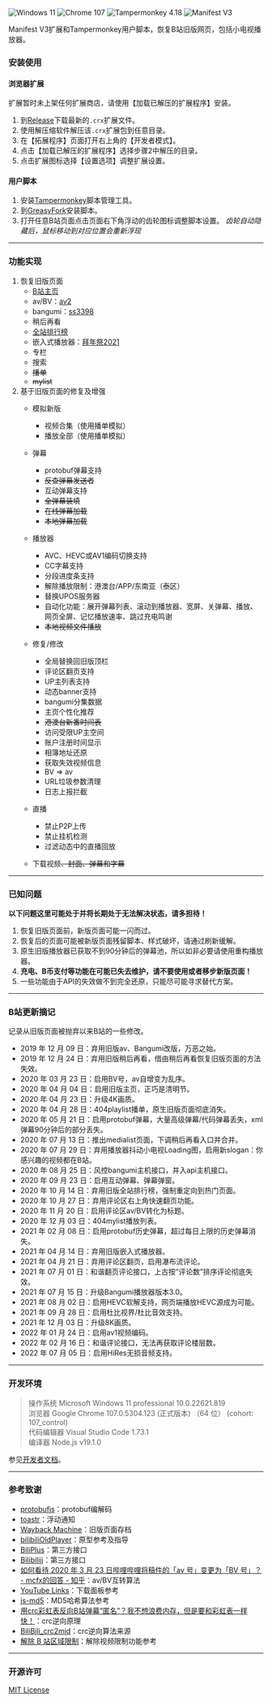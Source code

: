 ![Windows 11](https://img.shields.io/badge/Microsoft_Windows_11-pass-green.svg?longCache=true) ![Chrome 107](https://img.shields.io/badge/Google_Chrome_107-pass-green.svg?longCache=true) ![Tampermonkey 4.18](https://img.shields.io/badge/Tampermonkey_4.18-pass-green.svg?longCache=true)  ![Manifest V3](https://img.shields.io/badge/Manifest_V3-pass-green.svg?longCache=true)  

Manifest V3扩展和Tampermonkey用户脚本，恢复B站旧版网页，包括小电视播放器。

### 安装使用
#### 浏览器扩展
扩展暂时未上架任何扩展商店，请使用【加载已解压的扩展程序】安装。
1. 到[Release](https://github.com/MotooriKashin/Bilibili-Old/releases)下载最新的`.crx`扩展文件。
2. 使用解压缩软件解压该`.crx`扩展包到任意目录。
3. 在【拓展程序】页面打开右上角的【开发者模式】。
4. 点击【加载已解压的扩展程序】选择步骤2中解压的目录。
5. 点击扩展图标选择【设置选项】调整扩展设置。

#### 用户脚本
1. 安装[Tampermonkey](https://www.tampermonkey.net/)脚本管理工具。
2. 到[GreasyFork](https://greasyfork.org/scripts/394296)安装脚本。
3. 打开任意B站页面点击页面右下角浮动的齿轮图标调整脚本设置。 *齿轮自动隐藏后，鼠标移动到对应位置会重新浮现*

---
### 功能实现
1. 恢复旧版页面
   - [B站主页](https://www.bilibili.com) 
   - av/BV：[av2](https://www.bilibili.com/video/av2)
   - bangumi：[ss3398](https://www.bilibili.com/bangumi/play/ss3398/ "冰菓")
   - 稍后再看
   - [全站排行榜](https://www.bilibili.com/ranking)
   - 嵌入式播放器：[拜年祭2021](https://www.bilibili.com/festival/2022bnj)
   - 专栏
   - 搜索
   - ~~播单~~
   - ~~mylist~~
2. 基于旧版页面的修复及增强
   - 模拟新版
      - 视频合集（使用播单模拟）
      - 播放全部（使用播单模拟）
   - 弹幕
      - protobuf弹幕支持
      - ~~反查弹幕发送者~~
      - 互动弹幕支持
      - ~~全弹幕装填~~
      - ~~在线弹幕加载~~
      - ~~本地弹幕加载~~
   - 播放器
      - AVC、HEVC或AV1编码切换支持
      - CC字幕支持
      - 分段进度条支持
      - 解除播放限制：港澳台/APP/东南亚（泰区）
      - 替换UPOS服务器
      - 自动化功能：展开弹幕列表、滚动到播放器、宽屏、关弹幕、播放、网页全屏、记忆播放速率、跳过充电鸣谢
      - ~~本地视频文件播放~~
   - 修复/修改
      - 全局替换回旧版顶栏
      - 评论区翻页支持
      - UP主列表支持
      - 动态banner支持
      - bangumi分集数据
      - 主页个性化推荐
      - ~~港澳台新番时间表~~
      - 访问受限UP主空间
      - 账户注册时间显示
      - 相簿地址还原
      - 获取失效视频信息
      - BV => av
      - URL垃圾参数清理
      - 日志上报拦截

   - 直播
      - 禁止P2P上传
      - 禁止挂机检测
      - 过滤动态中的直播回放
   - 下载视频~~、封面、弹幕和字幕~~

---
### 已知问题
**以下问题这里可能处于并将长期处于无法解决状态，请多担待！**
1. 恢复旧版页面前，新版页面可能一闪而过。
2. 恢复后的页面可能被新版页面残留脚本、样式破坏，请通过刷新缓解。
3. 原生旧版播放器已获取不到90分钟后的弹幕池，所以如非必要请使用重构播放器。
4. **充电、B币支付等功能在可能已失去维护，请不要使用或者移步新版页面！**
5. 一些功能由于API的失效做不到完全还原，只能尽可能寻求替代方案。

---
### B站更新摘记  
记录从旧版页面被抛弃以来B站的一些修改。
- 2019 年 12 月 09 日：弃用旧版av、Bangumi改版，万恶之始。
- 2019 年 12 月 24 日：弃用旧版稍后再看，借由稍后再看恢复旧版页面的方法失效。
- 2020 年 03 月 23 日：启用BV号，av自增变为乱序。
- 2020 年 04 月 04 日：启用旧版主页，正巧是清明节。
- 2020 年 04 月 23 日：升级4K画质。
- 2020 年 04 月 28 日：404playlist播单，原生旧版页面彻底消失。
- 2020 年 05 月 21 日：启用protobuf弹幕，大量高级弹幕/代码弹幕丢失，xml弹幕90分钟后的部分丢失。
- 2020 年 07 月 13 日：推出medialist页面，下调稍后再看入口并合并。
- 2020 年 07 月 29 日：弃用播放器抖动小电视Loading图，启用新slogan：你感兴趣的视频都在B站。
- 2020 年 08 月 25 日：风控bangumi主机接口，并入api主机接口。
- 2020 年 09 月 23 日：启用互动弹幕、弹幕弹窗。
- 2020 年 10 月 14 日：弃用旧版全站排行榜，强制重定向到热门页面。
- 2020 年 10 月 27 日：弃用评论区右上角快速翻页功能。
- 2020 年 11 月 20 日：启用评论区av/BV转化为标题。
- 2020 年 12 月 03 日：404mylist播放列表。
- 2021 年 02 月 08 日：启用protobuf历史弹幕，超过每日上限的历史弹幕消失。
- 2021 年 04 月 14 日：弃用旧版嵌入式播放器。
- 2021 年 04 月 21 日：弃用评论区翻页，启用瀑布流评论。
- 2021 年 07 月 01 日：和谐翻页评论接口，上古按“评论数”排序评论彻底失效。
- 2021 年 07 月 15 日：升级Bangumi播放器版本3.0。
- 2021 年 08 月 02 日：启用HEVC软解支持，网页端播放HEVC源成为可能。
- 2021 年 09 月 28 日：启用杜比视界/杜比音效支持。
- 2021 年 12 月 03 日：升级8K画质。
- 2022 年 01 月 24 日：启用av1视频编码。
- 2022 年 02 月 16 日：和谐评论接口，无法再获取评论楼层数。
- 2022 年 07 月 05 日：启用HiRes无损音频支持。

---
### 开发环境
> 
> 操作系统        Microsoft Windows 11 professional 10.0.22621.819  
> 浏览器          Google Chrome 107.0.5304.123 (正式版本) （64 位） (cohort: 107_control)    
> 代码编辑器      Visual Studio Code 1.73.1  
> 编译器          Node.js v19.1.0  
>

参见[开发者文档](https://github.com/MotooriKashin/Bilibili-Old/blob/master/.github/contributing.md)。

---
### 参考致谢
- [protobufjs](https://github.com/protobufjs/protobuf.js)：protobuf编解码
- [toastr](https://github.com/CodeSeven/toastr/)：浮动通知
- [Wayback Machine](https://archive.org/web/)：旧版页面存档
- [bilibiliOldPlayer](https://github.com/indefined/UserScripts)：原型参考及指导
- [BiliPlus](https://www.biliplus.com/)：第三方接口
- [Bilibilijj](https://www.jijidown.com/)：第三方接口
- [如何看待 2020 年 3 月 23 日哔哩哔哩将稿件的「av 号」变更为「BV 号」？ - mcfx的回答 - 知乎](https://www.zhihu.com/question/381784377/answer/1099438784)：av/BV互转算法
- [YouTube Links](https://greasyfork.org/zh-CN/scripts/5566)：下载面板参考
- [js-md5](https://github.com/emn178/js-md5)：MD5哈希算法参考
- [用crc彩虹表反向B站弹幕“匿名”？我不想浪费内存，但是要和彩虹表一样快！](https://moepus.oicp.net/2016/11/27/crccrack/)：crc逆向原理
- [BiliBili_crc2mid](https://github.com/esterTion/BiliBili_crc2mid)：crc逆向算法来源
- [解除 B 站区域限制](https://greasyfork.org/scripts/25718)：解除视频限制功能参考


--- 
### 开源许可
[MIT License](https://opensource.org/licenses/MIT)
